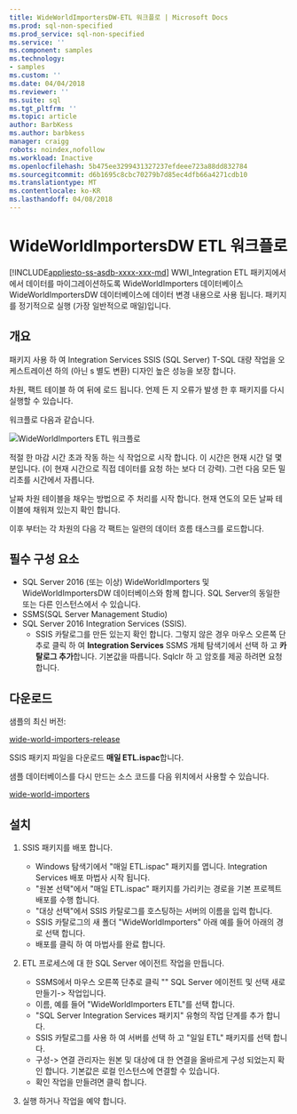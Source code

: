 ```yaml
---
title: WideWorldImportersDW-ETL 워크플로 | Microsoft Docs
ms.prod: sql-non-specified
ms.prod_service: sql-non-specified
ms.service: ''
ms.component: samples
ms.technology:
- samples
ms.custom: ''
ms.date: 04/04/2018
ms.reviewer: ''
ms.suite: sql
ms.tgt_pltfrm: ''
ms.topic: article
author: BarbKess
ms.author: barbkess
manager: craigg
robots: noindex,nofollow
ms.workload: Inactive
ms.openlocfilehash: 5b475ee3299431327237efdeee723a88dd832784
ms.sourcegitcommit: d6b1695c8cbc70279b7d85ec4dfb66a4271cdb10
ms.translationtype: MT
ms.contentlocale: ko-KR
ms.lasthandoff: 04/08/2018
---
```

# <a name="wideworldimportersdw-etl-workflow"></a>WideWorldImportersDW ETL 워크플로
[!INCLUDE[appliesto-ss-asdb-xxxx-xxx-md](../includes/appliesto-ss-asdb-xxxx-xxx-md.md)]
WWI_Integration ETL 패키지에서에서 데이터를 마이그레이션하도록 WideWorldImporters 데이터베이스 WideWorldImportersDW 데이터베이스에 데이터 변경 내용으로 사용 됩니다. 패키지를 정기적으로 실행 (가장 일반적으로 매일)입니다.

## <a name="overview"></a>개요

패키지 사용 하 여 Integration Services SSIS (SQL Server) T-SQL 대량 작업을 오케스트레이션 하의 (아닌 s 별도 변환) 디자인 높은 성능을 보장 합니다.

차원, 팩트 테이블 하 여 뒤에 로드 됩니다. 언제 든 지 오류가 발생 한 후 패키지를 다시 실행할 수 있습니다.

워크플로 다음과 같습니다.

 ![WideWorldImporters ETL 워크플로](media/wide-world-importers/wideworldimporters-etl-workflow.png)

적절 한 마감 시간 초과 작동 하는 식 작업으로 시작 합니다. 이 시간은 현재 시간 덜 몇 분입니다. (이 현재 시간으로 직접 데이터를 요청 하는 보다 더 강력). 그런 다음 모든 밀리초를 시간에서 자릅니다.

날짜 차원 테이블을 채우는 방법으로 주 처리를 시작 합니다. 현재 연도의 모든 날짜 테이블에 채워져 있는지 확인 합니다.

이후 부터는 각 차원의 다음 각 팩트는 일련의 데이터 흐름 태스크를 로드합니다.

## <a name="prerequisites"></a>필수 구성 요소

- SQL Server 2016 (또는 이상) WideWorldImporters 및 WideWorldImportersDW 데이터베이스와 함께 합니다. SQL Server의 동일한 또는 다른 인스턴스에서 수 있습니다.
- SSMS(SQL Server Management Studio)
- SQL Server 2016 Integration Services (SSIS).
  - SSIS 카탈로그를 만든 있는지 확인 합니다. 그렇지 않은 경우 마우스 오른쪽 단추로 클릭 하 여 **Integration Services** SSMS 개체 탐색기에서 선택 하 고 **카탈로그 추가**합니다. 기본값을 따릅니다. Sqlclr 하 고 암호를 제공 하려면 요청 합니다.


## <a name="download"></a>다운로드

샘플의 최신 버전:

[wide-world-importers-release](http://go.microsoft.com/fwlink/?LinkID=800630)

SSIS 패키지 파일을 다운로드 **매일 ETL.ispac**합니다.

샘플 데이터베이스를 다시 만드는 소스 코드를 다음 위치에서 사용할 수 있습니다.

[wide-world-importers](https://github.com/Microsoft/sql-server-samples/tree/master/samples/databases/wide-world-importers/wwi-integration-etl)

## <a name="install"></a>설치

1. SSIS 패키지를 배포 합니다.
   - Windows 탐색기에서 "매일 ETL.ispac" 패키지를 엽니다. Integration Services 배포 마법사 시작 됩니다.
   - "원본 선택"에서 "매일 ETL.ispac" 패키지를 가리키는 경로을 기본 프로젝트 배포를 수행 합니다.
   - "대상 선택"에서 SSIS 카탈로그를 호스팅하는 서버의 이름을 입력 합니다.
   - SSIS 카탈로그의 새 폴더 "WideWorldImporters" 아래 예를 들어 아래의 경로 선택 합니다.
   - 배포를 클릭 하 여 마법사를 완료 합니다.

2. ETL 프로세스에 대 한 SQL Server 에이전트 작업을 만듭니다.
   - SSMS에서 마우스 오른쪽 단추로 클릭 "" SQL Server 에이전트 및 선택 새로 만들기-> 작업입니다.
   - 이름, 예를 들어 "WideWorldImporters ETL"를 선택 합니다.
   - "SQL Server Integration Services 패키지" 유형의 작업 단계를 추가 합니다.
   - SSIS 카탈로그를 사용 하 여 서버를 선택 하 고 "일일 ETL" 패키지를 선택 합니다.
   - 구성-> 연결 관리자는 원본 및 대상에 대 한 연결을 올바르게 구성 되었는지 확인 합니다. 기본값은 로컬 인스턴스에 연결할 수 있습니다.
   - 확인 작업을 만들려면 클릭 합니다.

3. 실행 하거나 작업을 예약 합니다.

